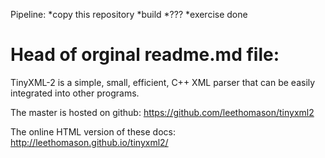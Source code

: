 Pipeline:
*copy this repository
*build
*???
*exercise done

Head of orginal readme.md file:
=========
TinyXML-2 is a simple, small, efficient, C++ XML parser that can be
easily integrated into other programs.

The master is hosted on github:
https://github.com/leethomason/tinyxml2

The online HTML version of these docs:
http://leethomason.github.io/tinyxml2/




